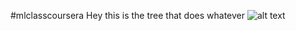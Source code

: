 #mlclasscoursera
Hey this is the tree that does whatever
![alt text](https://gac.sndimg.com/content/dam/images/gac/fullset/2014/7/30/0/ts-180086664-boston-beacon-hill-neighborhood.jpg.rend.hgtvcom.616.411.suffix/1429732437538.jpeg)
